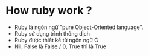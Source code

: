 # How ruby work ? 
- Ruby là ngôn ngữ "pure Object-Oriented language".
- Ruby sử dụng trình thông dịch
- Ruby được thiết kế từ ngôn ngữ C
- Nil, False là False / 0, True thì là True